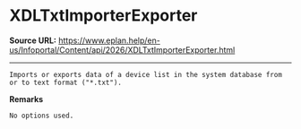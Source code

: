 # XDLTxtImporterExporter

**Source URL:** https://www.eplan.help/en-us/Infoportal/Content/api/2026/XDLTxtImporterExporter.html

---

```
Imports or exports data of a device list in the system database from or to text format ("*.txt").
```

  

**Remarks**

```
No options used.
```